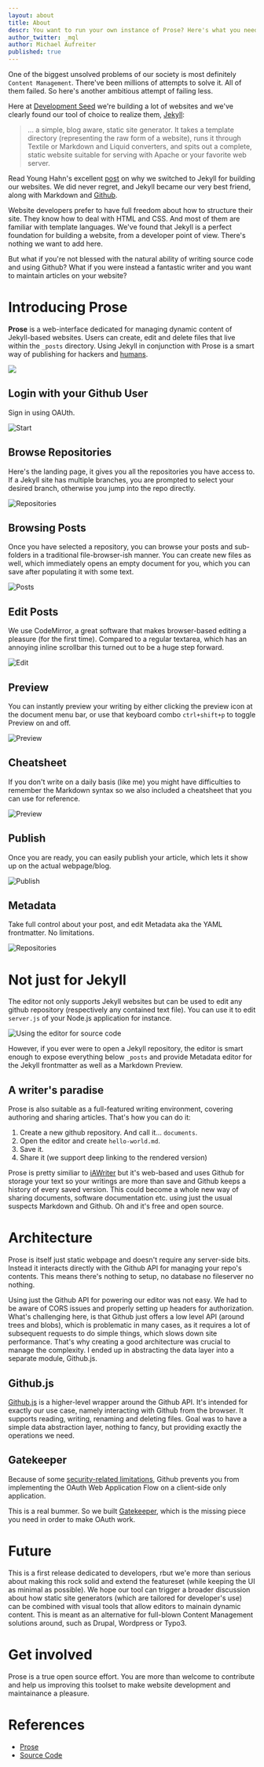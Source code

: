 ```yaml
---
layout: about
title: About
descr: You want to run your own instance of Prose? Here's what you need to know.
author_twitter: _mql
author: Michael Aufreiter
published: true
---
```



One of the biggest unsolved problems of our society is most definitely `Content Management`. There've been millions of attempts to solve it. All of them failed. So here's another ambitious attempt of failing less.

Here at [Development Seed](http://developmentseed.org) we're building a lot of websites and we've clearly found our tool of choice to realize them, [Jekyll](http://jekyllrb.com/):

> … a simple, blog aware, static site generator. It takes a template directory (representing the raw form of a website), runs it through Textile or Markdown and Liquid converters, and spits out a complete, static website suitable for serving with Apache or your favorite web server.

Read Young Hahn's excellent [post](http://developmentseed.org/blog/2011/09/09/jekyll-github-pages/) on why we switched to Jekyll for building our websites. We did never regret, and Jekyll became our very best friend, along with Markdown and [Github](http://github.com).

Website developers prefer to have full freedom about how to structure their site. They know how to deal with HTML and CSS. And most of them are familiar with template languages. We've found that Jekyll is a perfect foundation for building a website, from a developer point of view. There's nothing we want to add here.

But what if you're not blessed with the natural ability of writing source code and using Github? What if you were instead a fantastic writer and you want to maintain articles on your website?


# Introducing Prose

**Prose** is a web-interface dedicated for managing dynamic content of Jekyll-based websites. Users can create, edit and delete files that live within the `_posts` directory. Using Jekyll in conjunction with Prose is a smart way of publishing for hackers and [humans](http://www.fyears.org/2012/05/jekyll-for-hackers-not-for-humans).


![](http://f.cl.ly/items/2b1x3N2j2v1T0M3M291H/Screen%20Shot%202012-06-12%20at%203.10.19%20PM.png)


## Login with your Github User

Sign in using OAUth.

![Start](http://f.cl.ly/items/0t0A170b2Y093F2u1w45/Screen%20Shot%202012-05-23%20at%205.48.45%20PM.png)


## Browse Repositories

Here's the landing page, it gives you all the repositories you have access to. If a Jekyll site has multiple branches, you are prompted to select your desired branch, otherwise you jump into the repo directly.

![Repositories](http://cl.ly/3p0v3b1q011w123b1O2c/Screen%20Shot%202012-05-23%20at%205.11.42%20PM.png)


## Browsing Posts

Once you have selected a repository, you can browse your posts and sub-folders in a traditional file-browser-ish manner. You can create new files as well, which immediately opens an empty document for you, which you can save after populating it with some text.

![Posts](http://f.cl.ly/items/0e0D1s292j422S0N3723/Screen%20Shot%202012-05-23%20at%204.58.48%20PM.png)


## Edit Posts

We use CodeMirror, a great software that makes browser-based editing a pleasure (for the first time). Compared to a regular textarea, which has an annoying inline scrollbar this turned out to be a huge step forward.

![Edit](http://f.cl.ly/items/3E0Q2K3V0M3z1O2j1r1H/Screen%20Shot%202012-05-22%20at%201.53.28%20AM.png)


## Preview

You can instantly preview your writing by either clicking the preview icon at the document menu bar, or use that keyboard combo `ctrl+shift+p` to toggle Preview on and off.

![Preview](http://f.cl.ly/items/1t2I3s2o0s3D2u1E270x/Screen%20Shot%202012-05-23%20at%205.03.29%20PM.png)


## Cheatsheet

If you don't write on a daily basis (like me) you might have difficulties to remember the Markdown syntax so we also included a cheatsheet that you can use for reference.

![Preview](http://f.cl.ly/items/1t2I3s2o0s3D2u1E270x/Screen%20Shot%202012-05-23%20at%205.03.29%20PM.png)


## Publish

Once you are ready, you can easily publish your article, which lets it show up on the actual webpage/blog.

![Publish](http://f.cl.ly/items/302m2R2l0x090h0k0s21/Screen%20Shot%202012-05-23%20at%205.03.43%20PM.png)


## Metadata

Take full control about your post, and edit Metadata aka the YAML frontmatter. No limitations.

![Repositories](http://f.cl.ly/items/1v0a3E0C1Z3z2s3N473v/Screen%20Shot%202012-05-23%20at%205.04.01%20PM.png)


# Not just for Jekyll

The editor not only supports Jekyll websites but can be used to edit any github repository (respectively any contained text file). You can use it to edit `server.js` of your Node.js application for instance. 

![Using the editor for source code](http://f.cl.ly/items/3p2a0a3C3A1I0c3n2o21/Screen%20Shot%202012-06-12%20at%203.12.12%20PM.png)

However, if you ever were to open a Jekyll repository, the editor is smart enough to expose everything below `_posts` and provide Metadata editor for the Jekyll frontmatter as well as a Markdown Preview.

## A writer's paradise

Prose is also suitable as a full-featured writing environment, covering authoring and sharing articles. That's how you can do it:

1. Create a new github repository. And call it... `documents`.
2. Open the editor and create `hello-world.md`.
3. Save it.
4. Share it (we support deep linking to the rendered version)

Prose is pretty similiar to [iAWriter](http://www.iawriter.com/) but it's web-based and uses Github for storage your text so your writings are more than save and Github keeps a history of every saved version. This could become a whole new way of sharing documents, software documentation etc. using just the usual suspects Markdown and Github. Oh and it's free and open source.


# Architecture

Prose is itself just static webpage and doesn't require any server-side bits. Instead it interacts directly with the Github API for managing your repo's contents. This means there's nothing to setup, no database no fileserver no nothing.

Using just the Github API for powering our editor was not easy. We had to be aware of CORS issues and properly setting up headers for authorization. What's challenging here, is that Github just offers a low level API (around trees and blobs), which is problematic in many cases, as it requires a lot of subsequent requests to do simple things, which slows down site performance. That's why creating a good architecture was crucial to manage the complexity. I ended up in abstracting the data layer into a separate module, Github.js.


## Github.js

[Github.js](https://github.com/michael/github) is a higher-level wrapper around the Github API. It's intended for exactly our use case, namely interacting with Github from the browser. It supports reading, writing, renaming and deleting files. Goal was to have a simple data abstraction layer, nothing to fancy, but providing exactly the operations we need.


## Gatekeeper

Because of some [security-related limitations](http://blog.vjeux.com/2012/javascript/github-oauth-login-browser-side.html), Github prevents you from implementing the OAuth Web Application Flow on a client-side only application.

This is a real bummer. So we built [Gatekeeper](http://github.com/developmentseed/gatekeeper), which is the missing piece you need in order to make OAuth work.


# Future

This is a first release dedicated to developers, rbut we'e more than serious about making this rock solid and extend the featureset (while keeping the UI as minimal as possible). We hope our tool can trigger a broader discussion about how static site generators (which are tailored for developer's use) can be combined with visual tools that allow editors to mainain dynamic content. This is meant as an alternative for full-blown Content Management solutions around, such as Drupal, Wordpress or Typo3.


# Get involved

Prose is a true open source effort. You are more than welcome to contribute and help us improving this toolset to make website development and maintainance a pleasure.


# References

- [Prose](http://prose.github.com/prose)
- [Source Code](http://github.com/prose)

